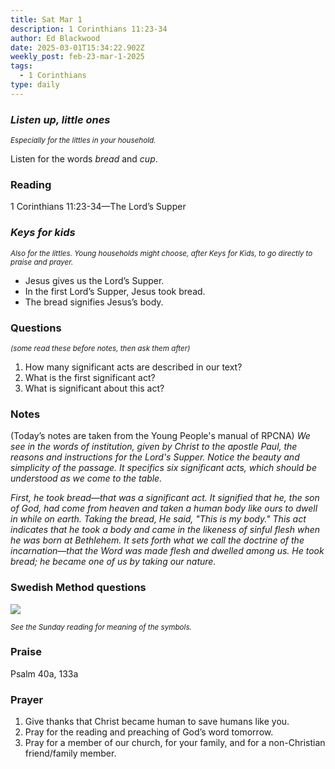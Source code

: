 ```yaml
---
title: Sat Mar 1
description: 1 Corinthians 11:23-34
author: Ed Blackwood
date: 2025-03-01T15:34:22.902Z
weekly_post: feb-23-mar-1-2025
tags:
  - 1 Corinthians
type: daily
---
```

### *Listen up, little ones*

<div><small><i>Especially for the littles in your household.</i></small></div>

Listen for the words *bread* and *cup*.

### Reading

1 Corinthians 11:23-34—The Lord’s Supper

### *Keys for kids*

<div><small><i>Also for the littles. Young households might choose, after Keys for Kids, to go directly to praise and prayer.</i></small></div>

* Jesus gives us the Lord’s Supper.
* In the first Lord’s Supper, Jesus took bread.
* The bread signifies Jesus’s body.

### Questions

<div><small><i>(some read these before notes, then ask them after)</i></small></div>

1. How many significant acts are described in our text?
2. What is the first significant act?
3. What is significant about this act?

### Notes

(Today’s notes are taken from the Young People's manual of RPCNA) *We see in the words of institution, given by Christ to the apostle Paul, the reasons and instructions for the Lord's Supper.  Notice the beauty and simplicity of the passage.  It specifics six significant acts, which should be understood as we come to the table.* 

 *First, he took bread—that was a significant act.  It signified that he, the son of God, had come from heaven and taken a human body like ours to dwell in while on earth.  Taking the bread, He said, "This is my body."  This act indicates that he took a body and came in the likeness of sinful flesh when he was born at Bethlehem.  It sets forth what we call the doctrine of the incarnation—that the Word was made flesh and dwelled among us.  He took bread; he became one of us by taking our nature.*

### Swedish Method questions

![](/static/img/family_worship_study_ed-swedish_questions.png)

<div><small><i>See the Sunday reading for meaning of the symbols.</i></small></div>

### Praise

P﻿salm 40a, 133a

### Prayer

1. Give thanks that Christ became human to save humans like you.
2. Pray for the reading and preaching of God’s word tomorrow.
3. Pray for a member of our church, for your family, and for a non-Christian friend/family member.